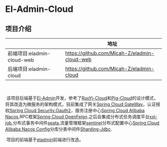 # El-Admin-Cloud

## 项目介绍

|                            | 地址                                         |
| -------------------------- | -------------------------------------------- |
| 前端项目:eladmin-cloud-web | https://github.com/Micah-Z/eladmin-cloud-web |
| 后端项目:eladmin-cloud     | https://github.com/Micah-Z/eladmin-cloud     |

​	

​		该项目后端基于[El-Admin](https://el-admin.vip/)开发，参考了[RuoYi-Cloud](https://doc.ruoyi.vip/ruoyi-cloud/)和[Pig-Cloud](https://www.pig4cloud.com/)的设计模式，将其改造为微服务的架构模式，目前集成了网关[Spring Cloud GateWay](https://docs.spring.io/spring-cloud-gateway/docs/2.2.4.RELEASE/reference/html/#gateway-starter)，认证授权[Spring Cloud Security:Oauth2](https://projects.spring.io/spring-security-oauth/docs/oauth2.html)，服务注册中心[Spring Cloud Alibaba Nacos](https://nacos.io/zh-cn/),RPC框架[Spring Cloud OpenFeign](https://docs.spring.io/spring-cloud-openfeign/docs/2.2.4.RELEASE/reference/html/).之后会集成分布式任务调度平台[xxl-job](https://github.com/xuxueli/xxl-job),分布式事务中间件[seata](https://github.com/seata/seata),流量管理框架[sentinel](https://github.com/alibaba/Sentinel)分布式配置中心[Spring Cloud Alibaba Nacos Config](https://nacos.io/zh-cn/docs/what-is-nacos.html)分库分表中间件[Sharding-Jdbc](http://shardingsphere.apache.org/).

​		项目的前端基于[eladmin](https://github.com/elunez/eladmin-web)前端进行改造。

​		

